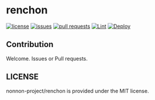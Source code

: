 # renchon

[![license](https://img.shields.io/github/license/nonnon-project/renchon)](https://github.com/nonnon-project/renchon/blob/master/LICENSE)
[![issues](https://img.shields.io/github/issues/nonnon-project/renchon)](https://github.com/nonnon-project/renchon/issues)
[![pull requests](https://img.shields.io/github/issues-pr/nonnon-project/renchon)](https://github.com/nonnon-project/renchon/pulls)
[![Lint](https://github.com/nonnon-project/renchon/actions/workflows/lint.yml/badge.svg)](https://github.com/nonnon-project/renchon/actions/workflows/ci.yml)
[![Deploy](https://github.com/nonnon-project/renchon/actions/workflows/deploy.yml/badge.svg)](https://github.com/nonnon-project/renchon/actions/workflows/deploy.yml)

## Contribution
Welcome. Issues or Pull requests.

## LICENSE
nonnon-project/renchon is provided under the MIT license.

